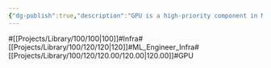 ```yaml
---
{"dg-publish":true,"description":"GPU is a high-priority component in ML infrastructure. Of course, if you run out of VRAM, you can't run the model, so there are ways to reduce VRAM, etc. In another article, you can learn why GPU is used in ML infrastructure and how it can be efficient.","permalink":"/projects/library/100/120/120-00/120-00/","dgPassFrontmatter":true,"noteIcon":"0","created":"2024-04-23T17:29:22.928+09:00","updated":"2024-04-23T17:45:44.835+09:00"}
---
```


#[[Projects/Library/100/100\|100]]#Infra#[[Projects/Library/100/120/120\|120]]#ML_Engineer_Infra#[[Projects/Library/100/120/120.00/120.00\|120.00]]#GPU